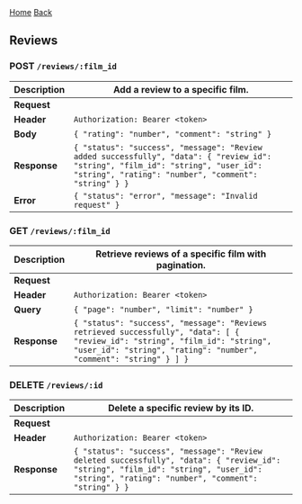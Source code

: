 <nav>
  <a href="/README.md">Home</a>
  <a href="/docs/endpoints.md">Back</a>
</nav>

## Reviews

### POST `/reviews/:film_id`

| **Description** | Add a review to a specific film.                                                                                                                                                        |
| --------------- | --------------------------------------------------------------------------------------------------------------------------------------------------------------------------------------- |
| **Request**     |                                                                                                                                                                                         |
| **Header**      | `Authorization: Bearer <token>`                                                                                                                                                         |
| **Body**        | `{ "rating": "number", "comment": "string" }`                                                                                                                                           |
| **Response**    | `{ "status": "success", "message": "Review added successfully", "data": { "review_id": "string", "film_id": "string", "user_id": "string", "rating": "number", "comment": "string" } }` |
| **Error**       | `{ "status": "error", "message": "Invalid request" }`                                                                                                                                   |

### GET `/reviews/:film_id`

| **Description** | Retrieve reviews of a specific film with pagination.                                                                                                                                             |
| --------------- | ------------------------------------------------------------------------------------------------------------------------------------------------------------------------------------------------ |
| **Request**     |                                                                                                                                                                                                  |
| **Header**      | `Authorization: Bearer <token>`                                                                                                                                                                  |
| **Query**       | `{ "page": "number", "limit": "number" }`                                                                                                                                                        |
| **Response**    | `{ "status": "success", "message": "Reviews retrieved successfully", "data": [ { "review_id": "string", "film_id": "string", "user_id": "string", "rating": "number", "comment": "string" } ] }` |

### DELETE `/reviews/:id`

| **Description** | Delete a specific review by its ID.                                                                                                                                                       |
| --------------- | ----------------------------------------------------------------------------------------------------------------------------------------------------------------------------------------- |
| **Request**     |                                                                                                                                                                                           |
| **Header**      | `Authorization: Bearer <token>`                                                                                                                                                           |
| **Response**    | `{ "status": "success", "message": "Review deleted successfully", "data": { "review_id": "string", "film_id": "string", "user_id": "string", "rating": "number", "comment": "string" } }` |
